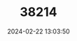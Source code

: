 ---
title: "38214"
category: "Dalbergia glaucocarpa"
draft: false
date: 2024-02-22 13:03:50
languages:
  Malagasy: ["Hazomena", "Hazovola", "Maroampotra", "Tsiandalana", "Voamboatafo", "Manary"]
---